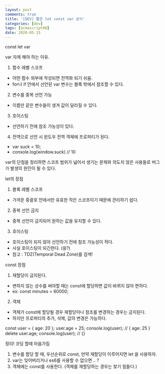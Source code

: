 ```yaml
---
layout: post
comments: true
title: '[DEV] 짧은 let const var 상식'
categories: [dev]
tags: [ecmascript06]
date: 2020-05-15
---
```

const let var

var 자제 해야 하는 이유.
1. 함수 레벨 스코프
 - 어떤 함수 외부에 작성되면 전역화 되기 쉬움.
 - for나 if 안에서 선언된 var 변수는 블록 밖에서 참조할 수 있다.

2. 변수를 중복 선언 가능
 - 이름만 같은 변수들이 생겨 값이 달라질 수 있다.

3. 호이스팅
 - 선언하기 전에 참조 가능성이 있다.

4. 전역으로 선언 시 윈도우 전역 객체에 프로퍼티가 된다.
 - var suck = 10;
 - console.log(window.suck) // 10

var의 단점을 정리하면 스코프 범위가 넓어서 생기는 문제와 의도치 않은 사용들로 버그가 발생의 원인이 될 수 있다.

let의 장점
1. 블록 레벨 스코프
 - 가까운 중괄호 안에서만 유효한 작은 스코프이기 때문에 관리하기 쉽다.

2. 중복 선언 금지
 - 중복 선언이 금지되어 원하는 값을 유지할 수 있다.

3. 호이스팅
 - 호이스팅이 되지 않아 선언하기 전에 참조 가능성이 적다.
 - 사실 호이스팅이 되긴한다. (응?)
 - 참고 : TDZ(Temporal Dead Zone)를 검색!

const 장점
1. 재할당이 금지된다.
 - 변하지 않는 상수를 써야할 때는 const에 할당하면 값이 바뀌지 않아 편하다.
 - ex: const minutes = 60000;

2. 객체 
 - 객체가 const에 할당될 경우 재할당이나 참조를 변경하는 경우는 금지된다.
 - 하지만 프로퍼티의 추가, 삭제, 값의 변경은 가능하다.

const user = { age: 20 };
user.age = 25;
console.log(user); // { age: 25 }
delete user.age;
console.log(user); // {}

정리! 코딩 할때 마음가짐
1. 변수를 할당 할 때, 우선순위로 const, 만약 재할당이 이루어지면 let 을 사용하자.
2. var는 잊어버리거나 es6를 사용할 수 없으면 .. ?
3. 객체에는 const를 사용한다. (객체를 재할당하는 경우는 찾기 힘들다.)